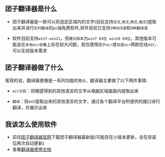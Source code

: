 ## 团子翻译器是什么
- 团子翻译器是一款可以将选定区域内的文字(目前支持`日文`,`英文`,`韩文`,`俄文`)提取出来并进行`实时翻译`的`pc`端免费软件,软件目前已支持`3种OCR源`和`9种翻译源`
  
- 软件目前支持`win7-win11`，但`建议版本`为`win7 64位 win10 64位`，其他版本可能会在`本地ocr部署`上存在较大问题，若仅使用`团子ocr`或`百度ocr`两款在线ocr，可以无视版本需求

## 团子翻译器做了什么
客观的说，翻译器更像是一系列功能的`整合`，翻译器主要做了以下两件事情:
- `ocr识别`：将期望得到的其他语言的文字从电脑区域画面内提取出来

- `翻译`：将ocr提取出来的其他语言的文字，通过各个翻译平台所提供的接口进行翻译，并展示出来

## 我该怎么使用软件
- 前往[团子翻译器官网](https://translator.dango.cloud)下载团子翻译器最新版(可能存在小版本更新，会在安装后再次自动更新)
- 查看[翻译器使用文档](/4.0/basic/start)


